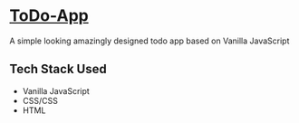 # <a href="https://huzefamehidpurwala.github.io/ToDo-App">ToDo-App</a>
A simple looking amazingly designed todo app based on Vanilla JavaScript 

## Tech Stack Used
- Vanilla JavaScript
- CSS/CSS
- HTML